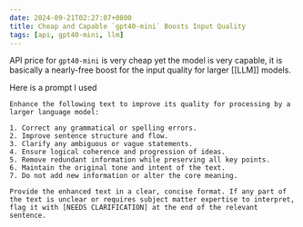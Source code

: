 ```yaml
---
date: 2024-09-21T02:27:07+0800
title: Cheap and Capable `gpt40-mini` Boosts Input Quality
tags: [api, gpt40-mini, llm]
---
```

API price for `gpt40-mini` is very cheap yet the model is very capable, it is basically a nearly-free boost for the input quality for larger [[LLM]] models.

Here is a prompt I used

```quote
Enhance the following text to improve its quality for processing by a larger language model:

1. Correct any grammatical or spelling errors.
2. Improve sentence structure and flow.
3. Clarify any ambiguous or vague statements.
4. Ensure logical coherence and progression of ideas.
5. Remove redundant information while preserving all key points.
6. Maintain the original tone and intent of the text.
7. Do not add new information or alter the core meaning.

Provide the enhanced text in a clear, concise format. If any part of the text is unclear or requires subject matter expertise to interpret, flag it with [NEEDS CLARIFICATION] at the end of the relevant sentence.
```